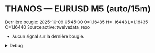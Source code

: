 # THANOS — EURUSD M5 (auto/15m)
Dernière bougie: 2025-10-09 05:45:00  O=1.16435  H=1.16443  L=1.16435  C=1.16440
Source active: twelvedata_repo

- Aucun signal sur la dernière bougie.

<details><summary>Debug</summary>

- TD_API_KEY manquant.

</details>